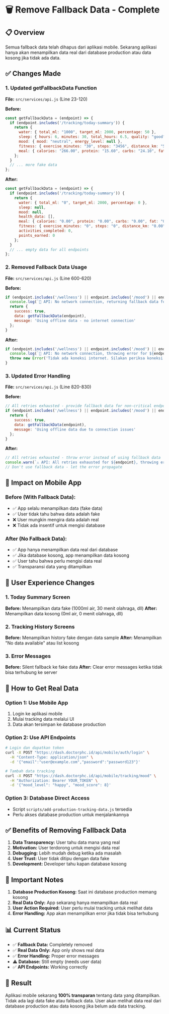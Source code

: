 # 🗑️ Remove Fallback Data - Complete

## 📋 **Overview**
Semua fallback data telah dihapus dari aplikasi mobile. Sekarang aplikasi hanya akan menampilkan data real dari database production atau data kosong jika tidak ada data.

## ✅ **Changes Made**

### **1. Updated getFallbackData Function**
**File:** `src/services/api.js` (Line 23-120)

**Before:**
```javascript
const getFallbackData = (endpoint) => {
  if (endpoint.includes('/tracking/today-summary')) {
    return {
      water: { total_ml: "1000", target_ml: 2000, percentage: 50 },
      sleep: { hours: 6, minutes: 30, total_hours: 6.5, quality: "good" },
      mood: { mood: "neutral", energy_level: null },
      fitness: { exercise_minutes: "30", steps: "3456", distance_km: "5.00" },
      meal: { calories: "266.00", protein: "15.60", carbs: "24.10", fat: "11.90" }
    };
  }
  // ... more fake data
};
```

**After:**
```javascript
const getFallbackData = (endpoint) => {
  if (endpoint.includes('/tracking/today-summary')) {
    return {
      water: { total_ml: "0", target_ml: 2000, percentage: 0 },
      sleep: null,
      mood: null,
      health_data: [],
      meal: { calories: "0.00", protein: "0.00", carbs: "0.00", fat: "0.00", meal_count: 0 },
      fitness: { exercise_minutes: "0", steps: "0", distance_km: "0.00" },
      activities_completed: 0,
      points_earned: 0
    };
  }
  // ... empty data for all endpoints
};
```

### **2. Removed Fallback Data Usage**
**File:** `src/services/api.js` (Line 600-620)

**Before:**
```javascript
if (endpoint.includes('/wellness') || endpoint.includes('/mood') || endpoint.includes('/tracking')) {
  console.log(`🔄 API: No network connection, returning fallback data for ${endpoint}`);
  return {
    success: true,
    data: getFallbackData(endpoint),
    message: 'Using offline data - no internet connection'
  };
}
```

**After:**
```javascript
if (endpoint.includes('/wellness') || endpoint.includes('/mood') || endpoint.includes('/tracking')) {
  console.log(`🔄 API: No network connection, throwing error for ${endpoint}`);
  throw new Error('Tidak ada koneksi internet. Silakan periksa koneksi Anda.');
}
```

### **3. Updated Error Handling**
**File:** `src/services/api.js` (Line 820-830)

**Before:**
```javascript
// All retries exhausted - provide fallback data for non-critical endpoints
if (endpoint.includes('/wellness') || endpoint.includes('/mood') || endpoint.includes('/tracking')) {
  return {
    success: true,
    data: getFallbackData(endpoint),
    message: 'Using offline data due to connection issues'
  };
}
```

**After:**
```javascript
// All retries exhausted - throw error instead of using fallback data
console.warn(`⚠️ API: All retries exhausted for ${endpoint}, throwing error`);
// Don't use fallback data - let the error propagate
```

## 🎯 **Impact on Mobile App**

### **Before (With Fallback Data):**
- ✅ App selalu menampilkan data (fake data)
- ✅ User tidak tahu bahwa data adalah fake
- ❌ User mungkin mengira data adalah real
- ❌ Tidak ada insentif untuk mengisi database

### **After (No Fallback Data):**
- ✅ App hanya menampilkan data real dari database
- ✅ Jika database kosong, app menampilkan data kosong
- ✅ User tahu bahwa perlu mengisi data real
- ✅ Transparansi data yang ditampilkan

## 📱 **User Experience Changes**

### **1. Today Summary Screen**
**Before:** Menampilkan data fake (1000ml air, 30 menit olahraga, dll)
**After:** Menampilkan data kosong (0ml air, 0 menit olahraga, dll)

### **2. Tracking History Screens**
**Before:** Menampilkan history fake dengan data sample
**After:** Menampilkan "No data available" atau list kosong

### **3. Error Messages**
**Before:** Silent fallback ke fake data
**After:** Clear error messages ketika tidak bisa terhubung ke server

## 🔧 **How to Get Real Data**

### **Option 1: Use Mobile App**
1. Login ke aplikasi mobile
2. Mulai tracking data melalui UI
3. Data akan tersimpan ke database production

### **Option 2: Use API Endpoints**
```bash
# Login dan dapatkan token
curl -X POST "https://dash.doctorphc.id/api/mobile/auth/login" \
  -H "Content-Type: application/json" \
  -d '{"email":"user@example.com","password":"password123"}'

# Tambah data tracking
curl -X POST "https://dash.doctorphc.id/api/mobile/tracking/mood" \
  -H "Authorization: Bearer YOUR_TOKEN" \
  -d '{"mood_level": "happy", "mood_score": 8}'
```

### **Option 3: Database Direct Access**
- Script `scripts/add-production-tracking-data.js` tersedia
- Perlu akses database production untuk menjalankannya

## ✅ **Benefits of Removing Fallback Data**

1. **Data Transparency:** User tahu data mana yang real
2. **Motivation:** User terdorong untuk mengisi data real
3. **Debugging:** Lebih mudah debug ketika ada masalah
4. **User Trust:** User tidak ditipu dengan data fake
5. **Development:** Developer tahu kapan database kosong

## 🚨 **Important Notes**

1. **Database Production Kosong:** Saat ini database production memang kosong
2. **Real Data Only:** App sekarang hanya menampilkan data real
3. **User Action Required:** User perlu mulai tracking untuk melihat data
4. **Error Handling:** App akan menampilkan error jika tidak bisa terhubung

## 📊 **Current Status**

- ✅ **Fallback Data:** Completely removed
- ✅ **Real Data Only:** App only shows real data
- ✅ **Error Handling:** Proper error messages
- ⚠️ **Database:** Still empty (needs user data)
- ✅ **API Endpoints:** Working correctly

## 🎉 **Result**

Aplikasi mobile sekarang **100% transparan** tentang data yang ditampilkan. Tidak ada lagi data fake atau fallback data. User akan melihat data real dari database production atau data kosong jika belum ada data tracking.
